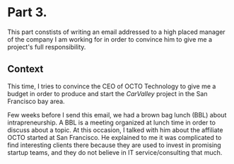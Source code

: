 # Part 3.

This part constists of writing an email addressed to a high placed manager of the company I am working for in order to convince him to give me a project's full responsibility.

## Context

This time, I tries to convince the CEO of OCTO Technology to give me a budget in order to produce and start the *CarValley* project in the San Francisco bay area.

Few weeks before I send this email, we had a brown bag lunch (BBL) about intrapreneurship. A BBL is a meeting organized at lunch time in order to discuss about a topic. At this occasion, I talked with him about the affiliate OCTO started at San Francisco. He explained to me it was complicated to find interesting clients there because they are used to invest in promising startup teams, and they do not believe in IT service/consulting that much.